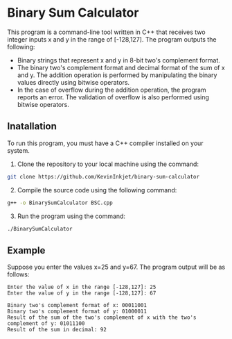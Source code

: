 
# Binary Sum Calculator

This program is a command-line tool written in C++ that receives two integer inputs x and y in the range of [-128,127]. The program outputs the following:

- Binary strings that represent x and y in 8-bit two's complement format.
- The binary two's complement format and decimal format of the sum of x and y. The addition operation is performed by manipulating the binary values directly using bitwise operators.
- In the case of overflow during the addition operation, the program reports an error. The validation of overflow is also performed using bitwise operators.


## Inatallation

To run this program, you must have a C++ compiler installed on your system.

1. Clone the  repository to your local machine using the command:

```bash
git clone https://github.com/KevinInkjet/binary-sum-calculator
```

2. Compile the source code using the following command:

```bash
g++ -o BinarySumCalculator BSC.cpp
```

3. Run the program using the command:

```bash
./BinarySumCalculator
```

## Example

Suppose you enter the values x=25 and y=67. The program output will be as follows:

```
Enter the value of x in the range [-128,127]: 25
Enter the value of y in the range [-128,127]: 67

Binary two's complement format of x: 00011001
Binary two's complement format of y: 01000011
Result of the sum of the two's complement of x with the two's complement of y: 01011100
Result of the sum in decimal: 92
```
